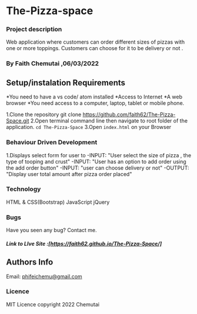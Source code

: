 # The-Pizza-space
### Project description
Web application where customers can order different sizes of pizzas with one or more toppings. Customers can choose for it to be delivery or not .
### By Faith Chemutai ,06/03/2022
## Setup/instalation Requirements
*You need to have a vs code/ atom installed
*Access to Internet
*A web browser
*You need access to a computer, laptop, tablet or mobile phone.

 1.Clone the repository
 git clone https://github.com/faith62/The-Pizza-Space.git
 2.Open terminal command line then navigate to root folder of the application. `cd The-Pizza-Space`
 3.Open `index.html`  on your Browser

 ### Behaviour Driven Development
 1.Displays select form for user to 
   -INPUT: "User select the size of pizza , the type of tooping and crust"
   -INPUT: "User has an option to add order using the add order button"
   -INPUT: "user can choose delivery or not"
   -OUTPUT: "Display user total amount after pizza order placed" 

 ### Technology
 HTML & CSS(Bootstrap)
 JavaScript
 jQuery

 ### Bugs
 <p>Have you seen any bug? Contact me.</p>

 ##### Link to LIve Site :[https://faith62.github.io/The-Pizza-Space/]

 ## Authors Info
Email: phifeichemu@gmail.com
  
 ### Licence
 MIT Licence
 copyright 2022 Chemutai


